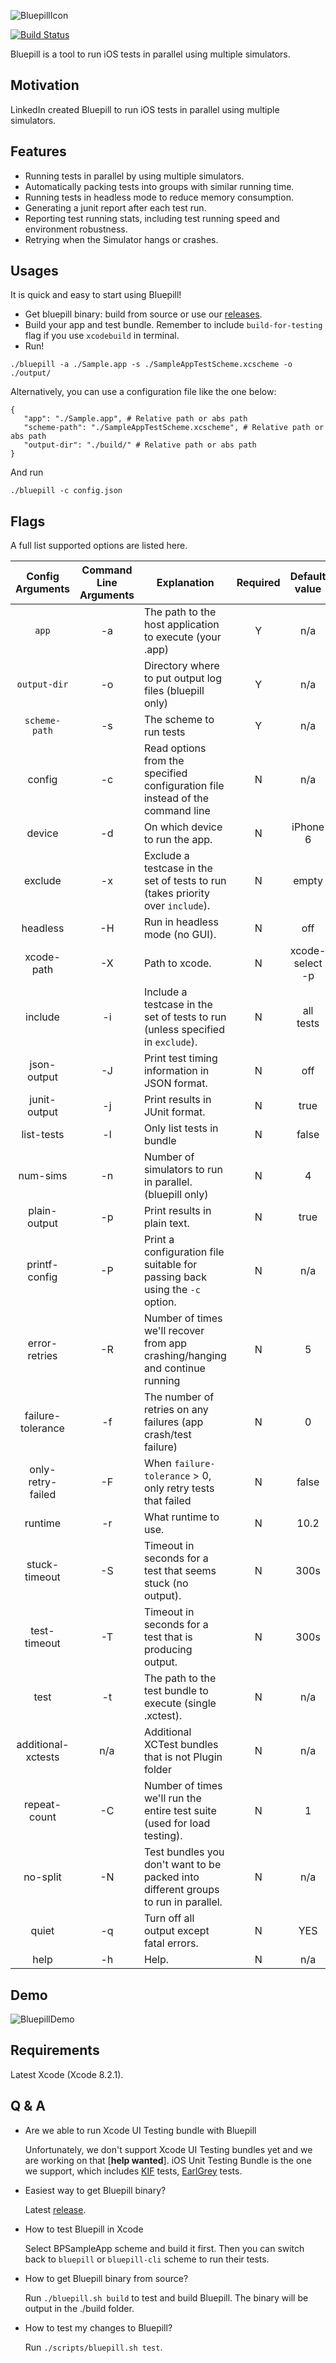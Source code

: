
![BluepillIcon](doc/img/bluepill_text.png)

[![Build Status](https://circleci.com/gh/linkedin/bluepill.svg?style=shield&circle-token=:circle-token)](https://circleci.com/gh/linkedin/bluepill)

Bluepill is a tool to run iOS tests in parallel using multiple simulators.

## Motivation

LinkedIn created Bluepill to run iOS tests in parallel using multiple simulators.

## Features

-  Running tests in parallel by using multiple simulators.
-  Automatically packing tests into groups with similar running time.
-  Running tests in headless mode to reduce memory consumption.
-  Generating a junit report after each test run.
-  Reporting test running stats, including test running speed and environment robustness.
-  Retrying when the Simulator hangs or crashes.

## Usages

It is quick and easy to start using Bluepill!

- Get bluepill binary: build from source or use our [releases](https://github.com/linkedin/bluepill/releases/).
- Build your app and test bundle. Remember to include `build-for-testing` flag if you use `xcodebuild` in terminal.
- Run!

```
./bluepill -a ./Sample.app -s ./SampleAppTestScheme.xcscheme -o ./output/
```

Alternatively, you can use a configuration file like the one below:

```
{
   "app": "./Sample.app", # Relative path or abs path
   "scheme-path": "./SampleAppTestScheme.xcscheme", # Relative path or abs path
   "output-dir": "./build/" # Relative path or abs path
}
```

And run

```
./bluepill -c config.json
```

## Flags

A full list supported options are listed here.


| Config Arguments   | Command Line Arguments | Explanation                                                                        | Required | Default value    |
|:------------------:|:----------------------:|------------------------------------------------------------------------------------|:--------:|:----------------:|
|        `app`       |           -a           | The path to the host application to execute (your .app)                            |     Y    | n/a              |
|    `output-dir`    |           -o           | Directory where to put output log files (bluepill only)                            |     Y    | n/a              |
|    `scheme-path`   |           -s           | The scheme to run tests                                                            |     Y    | n/a              |
|       config       |           -c           | Read options from the specified configuration file instead of the command line     |     N    | n/a              |
|       device       |           -d           | On which device to run the app.                                                    |     N    | iPhone 6         |
|       exclude      |           -x           | Exclude a testcase in the set of tests to run  (takes priority over `include`).    |     N    | empty            |
|      headless      |           -H           | Run in headless mode (no GUI).                                                     |     N    | off              |
|      xcode-path    |           -X           | Path to xcode.                                                                     |     N    | xcode-select -p  |
|       include      |           -i           | Include a testcase in the set of tests to run (unless specified in `exclude`).     |     N    | all tests        |
|     json-output    |           -J           | Print test timing information in JSON format.                                      |     N    | off              |
|    junit-output    |           -j           | Print results in JUnit format.                                                     |     N    | true             |
|     list-tests     |           -l           | Only list tests in bundle                                                          |     N    | false            |
|      num-sims      |           -n           | Number of simulators to run in parallel. (bluepill only)                           |     N    | 4                |
|    plain-output    |           -p           | Print results in plain text.                                                       |     N    | true             |
|    printf-config   |           -P           | Print a configuration file suitable for passing back using the `-c` option.        |     N    | n/a              |
|    error-retries   |           -R           | Number of times we'll recover from app crashing/hanging and continue running       |     N    | 5                |
|  failure-tolerance |           -f           | The number of retries on any failures (app crash/test failure)                     |     N    | 0                |
|  only-retry-failed |           -F           | When `failure-tolerance` > 0, only retry tests that failed                         |     N    | false            |
|       runtime      |           -r           | What runtime to use.                                                               |     N    | 10.2             |
|    stuck-timeout   |           -S           | Timeout in seconds for a test that seems stuck (no output).                        |     N    | 300s             |
|    test-timeout    |           -T           | Timeout in seconds for a test that is producing output.                            |     N    | 300s             |
|        test        |           -t           | The path to the test bundle to execute (single .xctest).                           |     N    | n/a              |
| additional-xctests |           n/a          | Additional XCTest bundles that is not Plugin folder                                |     N    | n/a              |
|    repeat-count    |           -C           | Number of times we'll run the entire test suite (used for load testing).           |     N    | 1                |
|      no-split      |           -N           | Test bundles you don't want to be packed into different groups to run in parallel. |     N    | n/a              |
|       quiet        |           -q           | Turn off all output except fatal errors.                                           |     N    | YES              |
|        help        |           -h           | Help.                                                                              |     N    | n/a              |

## Demo

![BluepillDemo](doc/img/demo.gif)

## Requirements

Latest Xcode (Xcode 8.2.1).

## Q & A
- Are we able to run Xcode UI Testing bundle with Bluepill

  Unfortunately, we don't support Xcode UI Testing bundles yet and we are working on that [**help wanted**].
iOS Unit Testing Bundle is the one we support, which includes [KIF](https://github.com/kif-framework/KIF) tests, [EarlGrey](https://github.com/google/EarlGrey) tests.

- Easiest way to get Bluepill binary?

  Latest [release](https://github.com/linkedin/bluepill/releases/).

- How to test Bluepill in Xcode

  Select BPSampleApp scheme and build it first. Then you can switch back to `bluepill` or `bluepill-cli` scheme to run their tests.

- How to get Bluepill binary from source?

  Run `./bluepill.sh build` to test and build Bluepill. The binary will be output in the ./build folder.

- How to test my changes to Bluepill?

  Run `./scripts/bluepill.sh test`.

